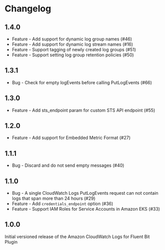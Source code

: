 # Changelog

## 1.4.0
* Feature - Add support for dynamic log group names (#46)
* Feature - Add support for dynamic log stream names (#16)
* Feature - Support tagging of newly created log groups (#51)
* Feature - Support setting log group retention policies (#50)

## 1.3.1
* Bug - Check for empty logEvents before calling PutLogEvents (#66)

## 1.3.0
* Feature - Add sts_endpoint param for custom STS API endpoint (#55)

## 1.2.0
* Feature - Add support for Embedded Metric Format (#27)

## 1.1.1
* Bug - Discard and do not send empty messages (#40)

## 1.1.0
* Bug - A single CloudWatch Logs PutLogEvents request can not contain logs that span more than 24 hours (#29)
* Feature - Add `credentials_endpoint` option (#36)
* Feature - Support IAM Roles for Service Accounts in Amazon EKS (#33)

## 1.0.0
Initial versioned release of the Amazon CloudWatch Logs for Fluent Bit Plugin
